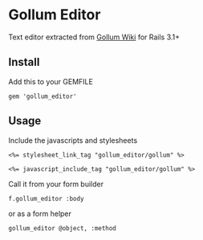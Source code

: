 # Gollum Editor

Text editor extracted from [Gollum Wiki](https://github.com/github/gollum) for Rails 3.1+

## Install

Add this to your GEMFILE

`gem 'gollum_editor'`

## Usage

Include the javascripts and stylesheets

`<%= stylesheet_link_tag "gollum_editor/gollum" %>`

`<%= javascript_include_tag "gollum_editor/gollum" %>`

Call it from your form builder

`f.gollum_editor :body`

or as a form helper

`gollum_editor @object, :method`